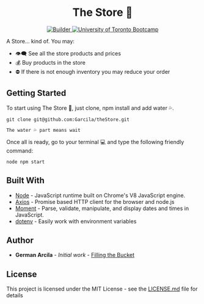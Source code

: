 <center><h1>The Store 🏪</h1></center> 

<div align="center">
  <!-- Made By -->
  <a href="https://garcila.github.io/">
    <img src='https://img.shields.io/badge/made%20by-not%20a%20%F0%9F%A4%96-blue.svg'
      alt="Builder" />
  </a>
  <!-- Inspired by -->
  <a href="https://bootcamp.learn.utoronto.ca/coding/landing-2/?s=Google-Brand&hp=1&&60829831671_kwd-487761142440__296493434781_g_c___dc&pkw=%2Bu%20%2Bof%20%2Bt%20%2Bbootcamp&pcrid=296493434781&pmt=b&utm_source=google&utm_medium=cpc&utm_campaign=%5BS%5D+Brand+-+Exact&utm_term=%2Bu%20%2Bof%20%2Bt%20%2Bbootcamp&utm_content=296493434781&d=google&k=%2Bu%20%2Bof%20%2Bt%20%2Bbootcamp&gclid=Cj0KCQiA-JXiBRCpARIsAGqF8wX4c1lBsQgBO8d4bfNZ6IOnwElwmwOyB3vHS2jd1P_I3POkgVrOZnIaAixzEALw_wcB&gclsrc=aw.ds">
    <img src="https://img.shields.io/badge/inspired-uot%20bootcamp-brightgreen.svg"
      alt="University of Toronto Bootcamp" />
  </a>
</div>

A Store... kind of.  You may:
- 👁‍🗨 See all the store products and prices
- 💰 Buy products in the store
- ⛔ If there is not enough inventory you may reduce your order

## Getting Started

To start using The Store 🏪, just clone, npm install and add water 💦.

```
git clone git@github.com:Garcila/theStore.git

The water 💦 part means wait
```

Once all is ready, go to your terminal 💻 and type the following friendly command:

```
node npm start
```

## Built With

* [Node](https://nodejs.org/en/) - JavaScript runtime built on Chrome's V8 JavaScript engine.
* [Axios](https://www.npmjs.com/package/axios) - Promise based HTTP client for the browser and node.js
* [Moment](https://momentjs.com/) - Parse, validate, manipulate, and display dates and times in JavaScript.
* [dotenv](https://www.npmjs.com/package/dotenv) - Easily work with environment variables

## Author

* **German Arcila** - *Initial work* - [Filling the Bucket](https://garcila.github.io/)

## License

This project is licensed under the MIT License - see the [LICENSE.md](LICENSE.md) file for details

